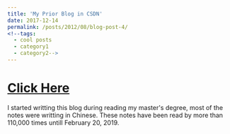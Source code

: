 ```yaml
---
title: 'My Prior Blog in CSDN'
date: 2017-12-14
permalink: /posts/2012/08/blog-post-4/
<!--tags:
  - cool posts
  - category1
  - category2-->
---
```

# [Click Here](https://blog.csdn.net/sinat_27554409)

I started writting this blog during reading my master's degree, most of the notes were writting in Chinese. These notes have been read by more than 110,000 times untill February 20, 2019.

